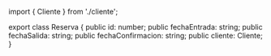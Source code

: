 import { Cliente } from './cliente';

export class Reserva {
    public id: number;
    public fechaEntrada: string;
    public fechaSalida: string;
    public fechaConfirmacion: string;
    public cliente: Cliente;
}
